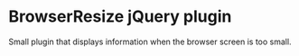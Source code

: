 # BrowserResize jQuery plugin

Small plugin that displays information when the browser screen is too small.
